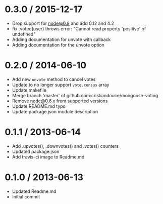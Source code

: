 
0.3.0 / 2015-12-17
==================

  * Drop support for node@0.8 and add 0.12 and 4.2
  * fix .voted(user) throws error: "Cannot read property 'positive' of undefined"
  * Adding documentation for unvote with callback
  * Adding documentation for the unvote option

0.2.0 / 2014-06-10
==================

 * Add new `unvote` method to cancel votes
 * Update to no longer support `vote.census` array
 * Update makefile
 * Merge branch 'master' of github.com:cristiandouce/mongoose-voting
 * Remove node@0.6.x from supported versions
 * Update README.md typo
 * Update package.json module description

0.1.1 / 2013-06-14 
==================

  * Add .upvotes(), .downvotes() and .votes() counters
  * Updated package.json
  * Add travis-ci image to Readme.md

0.1.0 / 2013-06-13 
==================

  * Updated Readme.md
  * Initial commit
